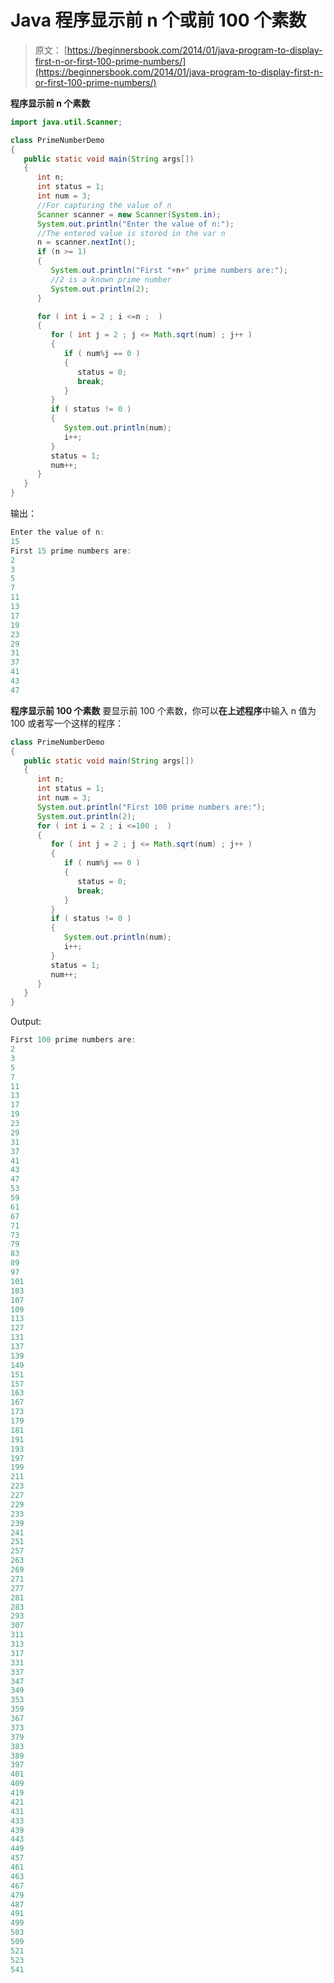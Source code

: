 # Java 程序显示前 n 个或前 100 个素数

> 原文： [https://beginnersbook.com/2014/01/java-program-to-display-first-n-or-first-100-prime-numbers/](https://beginnersbook.com/2014/01/java-program-to-display-first-n-or-first-100-prime-numbers/)

**程序显示前 n 个素数**

```java
import java.util.Scanner;

class PrimeNumberDemo
{
   public static void main(String args[])
   {
      int n;
      int status = 1;
      int num = 3;
      //For capturing the value of n
      Scanner scanner = new Scanner(System.in);
      System.out.println("Enter the value of n:");
      //The entered value is stored in the var n
      n = scanner.nextInt();
      if (n >= 1)
      {
         System.out.println("First "+n+" prime numbers are:");
         //2 is a known prime number
         System.out.println(2);
      }

      for ( int i = 2 ; i <=n ;  )
      {
         for ( int j = 2 ; j <= Math.sqrt(num) ; j++ )
         {
            if ( num%j == 0 )
            {
               status = 0;
               break;
            }
         }
         if ( status != 0 )
         {
            System.out.println(num);
            i++;
         }
         status = 1;
         num++;
      }         
   }
}
```

输出：

```java
Enter the value of n:
15
First 15 prime numbers are:
2
3
5
7
11
13
17
19
23
29
31
37
41
43
47
```

**程序显示前 100 个素数**
要显示前 100 个素数，你可以**在上述程序**中输入 n 值为 100 或者写一个这样的程序：

```java
class PrimeNumberDemo
{
   public static void main(String args[])
   {
      int n;
      int status = 1;
      int num = 3;
      System.out.println("First 100 prime numbers are:");   
      System.out.println(2);
      for ( int i = 2 ; i <=100 ;  )
      {
         for ( int j = 2 ; j <= Math.sqrt(num) ; j++ )
         {
            if ( num%j == 0 )
            {
               status = 0;
               break;
            }
         }
         if ( status != 0 )
         {
            System.out.println(num);
            i++;
         }
         status = 1;
         num++;
      }         
   }
}
```

Output:

```java
First 100 prime numbers are:
2
3
5
7
11
13
17
19
23
29
31
37
41
43
47
53
59
61
67
71
73
79
83
89
97
101
103
107
109
113
127
131
137
139
149
151
157
163
167
173
179
181
191
193
197
199
211
223
227
229
233
239
241
251
257
263
269
271
277
281
283
293
307
311
313
317
331
337
347
349
353
359
367
373
379
383
389
397
401
409
419
421
431
433
439
443
449
457
461
463
467
479
487
491
499
503
509
521
523
541
```